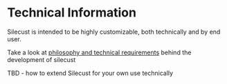 # Technical Information

Silecust is intended to be highly customizable, both technically and by end user. 

Take a look at [philosophy and technical requirements](technical_knowledge.md) behind the development of silecust

TBD - how to extend Silecust for your own use technically